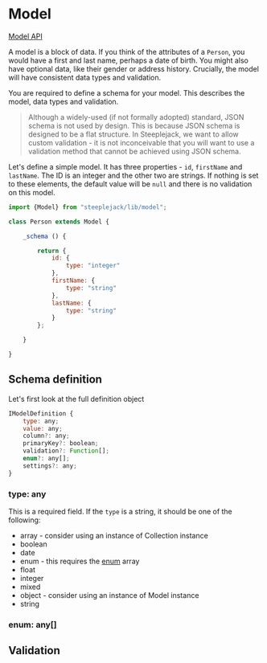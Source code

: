 # Model

[Model API](../api/lib/model.md)

A model is a block of data. If you think of the attributes of a `Person`, you would have a first and last name, perhaps a date of birth. You
might also have optional data, like their gender or address history. Crucially, the model will have consistent data types and validation.

You are required to define a schema for your model. This describes the model, data types and validation.

> Although a widely-used (if not formally adopted) standard, JSON schema is not used by design. This is because JSON schema is designed to
> be a flat structure. In Steeplejack, we want to allow custom validation - it is not inconceivable that you will want to use a validation
> method that cannot be achieved using JSON schema.

Let's define a simple model. It has three properties - `id`, `firstName` and `lastName`. The ID is an integer and the other two are strings.
If nothing is set to these elements, the default value will be `null` and there is no validation on this model.

```javascript
import {Model} from "steeplejack/lib/model";

class Person extends Model {

    _schema () {

        return {
            id: {
                type: "integer"
            },
            firstName: {
                type: "string"
            },
            lastName: {
                type: "string"
            }
        };

    }

}
```

## Schema definition

Let's first look at the full definition object

```javascript
IModelDefinition {
    type: any;
    value: any;
    column?: any;
    primaryKey?: boolean;
    validation?: Function[];
    enum?: any[];
    settings?: any;
}
```

### type: any

This is a required field. If the `type` is a string, it should be one of the following:

 - array - consider using an instance of Collection instance
 - boolean
 - date
 - enum - this requires the [enum]() array
 - float
 - integer
 - mixed
 - object - consider using an instance of Model instance
 - string
 
### enum: any[]

## Validation
